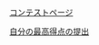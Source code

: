 [コンテストページ](https://future-contest-2018-qual.contest.atcoder.jp/)

[自分の最高得点の提出](https://future-contest-2018-qual.contest.atcoder.jp/submissions/2103197)
